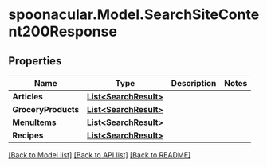 # spoonacular.Model.SearchSiteContent200Response

## Properties

Name | Type | Description | Notes
------------ | ------------- | ------------- | -------------
**Articles** | [**List&lt;SearchResult&gt;**](SearchResult.md) |  | 
**GroceryProducts** | [**List&lt;SearchResult&gt;**](SearchResult.md) |  | 
**MenuItems** | [**List&lt;SearchResult&gt;**](SearchResult.md) |  | 
**Recipes** | [**List&lt;SearchResult&gt;**](SearchResult.md) |  | 

[[Back to Model list]](../README.md#documentation-for-models) [[Back to API list]](../README.md#documentation-for-api-endpoints) [[Back to README]](../README.md)

